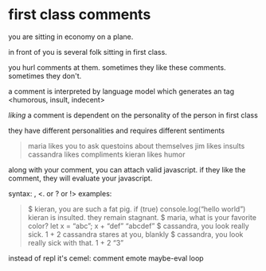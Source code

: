 # first class comments

you are sitting in economy on a plane.

in front of you is several folk sitting in first class.

you hurl comments at them. sometimes they like these comments. sometimes they don't.

a comment is interpreted by language model which generates an tag <humorous, insult, indecent>

_liking_ a comment is dependent on the personality of the person in first class

they have different personalities and requires different sentiments

> maria likes you to ask questoins about themselves
> jim likes insults
> cassandra likes compliments
> kieran likes humor

along with your comment, you can attach valid javascript. if they like the comment, they will evaluate your javascript.

syntax: <name>, <comment><. or ? or !> <valid javascript>
examples: 
> $ kieran, you are such a fat pig. if (true) console.log(“hello world”)
> kieran is insulted. they remain stagnant.
> $ maria, what is your favorite color? let x = “abc”; x + “def”
> “abcdef”
> $ cassandra, you look really sick. 1 + 2
> cassandra stares at you, blankly
> $ cassandra, you look really sick with that. 1 + 2
> “3”


instead of repl it's cemel: comment emote maybe-eval loop
